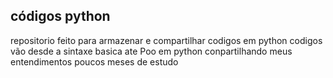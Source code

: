 códigos python 
-----------------------------
repositorio feito para armazenar e compartilhar codigos em python
codigos vão desde a sintaxe basica ate Poo em python
conpartilhando meus entendimentos poucos meses de estudo
